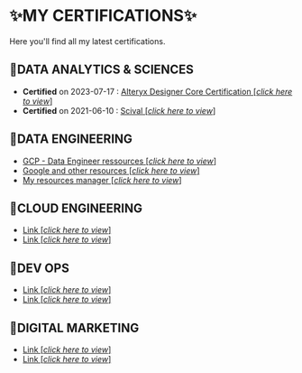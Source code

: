 # ✨MY CERTIFICATIONS✨

Here you'll find all my latest certifications.

## 📜DATA ANALYTICS & SCIENCES
- **Certified** on 2023-07-17 : [Alteryx Designer Core Certification [*click here to view*]](https://www.credly.com/badges/a35bc2bc-8641-4461-979b-264bd2385d51/linked_in?t=ryathr)
- **Certified** on 2021-06-10 : [Scival [*click here to view*]](https://www.credential.net/727bbd2e-bfec-4ce2-a52f-66ebd7871f77#gs.5dm3h8)

## 📜DATA ENGINEERING
- [GCP - Data Engineer ressources [*click here to view*]](https://www.cloudskillsboost.google/paths/16?hl=fr)
- [Google and other resources [*click here to view*]](https://cloud.google.com/learn/certificates?hl=fr)
- [My resources manager [*click here to view*]](https://lookerstudio.google.com/u/0/reporting/15699df7-d3bd-4b0f-8834-647745c6f882/page/p_3rjgmnrudd)  

## 📜CLOUD ENGINEERING
- [Link [*click here to view*]](https://earth.google.com/web)
- [Link [*click here to view*]](https://earth.google.com/web)  

## 📜DEV OPS
- [Link [*click here to view*]](https://earth.google.com/web)
- [Link [*click here to view*]](https://earth.google.com/web)

## 📜DIGITAL MARKETING
- [Link [*click here to view*]](https://earth.google.com/web)
- [Link [*click here to view*]](https://earth.google.com/web)
